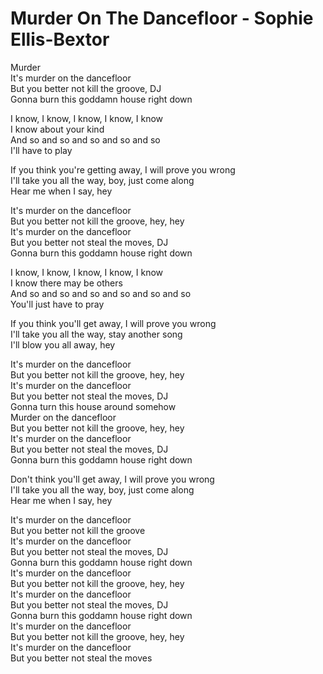 # Murder On The Dancefloor - Sophie Ellis-Bextor

Murder\
It's murder on the dancefloor\
But you better not kill the groove, DJ\
Gonna burn this goddamn house right down

I know, I know, I know, I know, I know\
I know about your kind\
And so and so and so and so and so\
I'll have to play

If you think you're getting away, I will prove you wrong\
I'll take you all the way, boy, just come along\
Hear me when I say, hey

It's murder on the dancefloor\
But you better not kill the groove, hey, hey\
It's murder on the dancefloor\
But you better not steal the moves, DJ\
Gonna burn this goddamn house right down

I know, I know, I know, I know, I know\
I know there may be others\
And so and so and so and so and so and so\
You'll just have to pray

If you think you'll get away, I will prove you wrong\
I'll take you all the way, stay another song\
I'll blow you all away, hey

It's murder on the dancefloor\
But you better not kill the groove, hey, hey\
It's murder on the dancefloor\
But you better not steal the moves, DJ\
Gonna turn this house around somehow\
Murder on the dancefloor\
But you better not kill the groove, hey, hey\
It's murder on the dancefloor\
But you better not steal the moves, DJ\
Gonna burn this goddamn house right down

Don't think you'll get away, I will prove you wrong\
I'll take you all the way, boy, just come along\
Hear me when I say, hey

It's murder on the dancefloor\
But you better not kill the groove\
It's murder on the dancefloor\
But you better not steal the moves, DJ\
Gonna burn this goddamn house right down\
It's murder on the dancefloor\
But you better not kill the groove, hey, hey\
It's murder on the dancefloor\
But you better not steal the moves, DJ\
Gonna burn this goddamn house right down\
It's murder on the dancefloor\
But you better not kill the groove, hey, hey\
It's murder on the dancefloor\
But you better not steal the moves